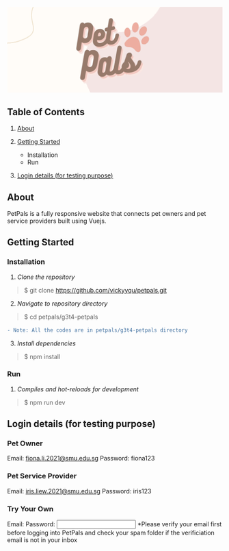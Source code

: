 ![](g3t4-petpals/src/img/header2.jpeg)

## Table of Contents
1. [About](#about)

2. [Getting Started](#getting-started)
   * Installation
   * Run

3. [Login details (for testing purpose)](#login)

## <a name="about"></a>About
PetPals is a fully responsive website that connects pet owners and pet service providers built using Vuejs.

## <a name="getting-started"></a>Getting Started

### Installation
1. *Clone the repository*
> $ git clone https://github.com/vickyyqu/petpals.git

2. *Navigate to repository directory*
> $ cd petpals/g3t4-petpals
```diff
- Note: All the codes are in petpals/g3t4-petpals directory
```
3. *Install dependencies*
> $ npm install

### Run
1. *Compiles and hot-reloads for development*
> $ npm run dev

## <a name="login"></a>Login details (for testing purpose)
### Pet Owner 
Email: fiona.li.2021@smu.edu.sg
Password: fiona123

### Pet Service Provider
Email: iris.liew.2021@smu.edu.sg
Password: iris123

### Try Your Own
Email: <register with your email>
Password: <input your password>
*Please verify your email first before logging into PetPals and check your spam folder if the verificiation email is not in your inbox





